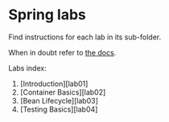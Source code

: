 Spring labs
==

Find instructions for each lab in its sub-folder.

When in doubt refer to [the docs][1].

Labs index:

 1. [Introduction][lab01]
 2. [Container Basics][lab02]
 3. [Bean Lifecycle][lab03]
 4. [Testing Basics][lab04]

 [1]: http://docs.spring.io/spring/docs/3.2.4.RELEASE/spring-framework-reference/html/
